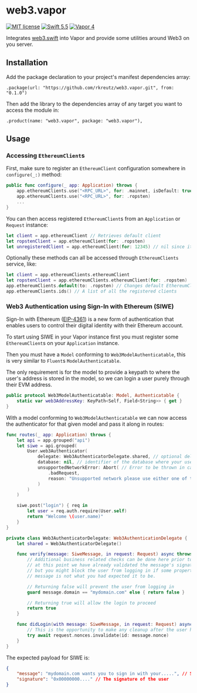 # web3.vapor
[![MIT license](https://img.shields.io/badge/license-MIT-blue.svg)](https://github.com/rkreutz/web3.vapor/blob/master/LICENSE)
[![Swift 5.5](https://img.shields.io/badge/Swift-5.5-brightgreen.svg)](http://swift.org)
[![Vapor 4](https://img.shields.io/badge/Vapor-4-e040fb.svg)](https://vapor.codes)


Integrates [web3.swift](https://github.com/argentlabs/web3.swift) into Vapor and provide some utilities around Web3 on you server.

## Installation

Add the package declaration to your project's manifest dependencies array:

```
.package(url: "https://github.com/rkreutz/web3.vapor.git", from: "0.1.0")
```

Then add the library to the dependencies array of any target you want to access the module in:

```
.product(name: "web3.vapor", package: "web3.vapor"),
```

## Usage

### Accessing `EthereumClient`s

First, make sure to register an `EthereumClient` configuration somewhere in `configure(_:)` method:
```swift
public func configure(_ app: Application) throws {
    app.ethereumClients.use("<RPC_URL>", for: .mainnet, isDefault: true)
    app.ethereumClients.use("<RPC_URL>", for: .ropsten)
    ...
}
```

You can then access registered `EthereumClient`s from an `Application` or `Request` instance:
```swift
let client = app.ethereumClient // Retrieves default client
let ropstenClient = app.ethereumClient(for: .ropsten)
let unregisteredClient = app.ethereumClient(for: 12345) // nil since it was registered using use(_:for:isDefault)
```

Optionally these methods can all be accessed through `EthereumClients` service, like:
```swift
let client = app.ethereumClients.ethereumClient
let ropstenClient = app.ethereumClients.ethereumClient(for: .ropsten)
app.ethereumClients.default(to: .ropsten) // Changes default EthereumClient
app.ethereumClients.ids() // A list of all the registered clients
```

### Web3 Authentication using Sign-In with Ethereum (SIWE)

Sign-In with Ethereum ([EIP-4361](https://eips.ethereum.org/EIPS/eip-4361)) is a new form of authentication that enables users to control their digital identity with their Ethereum account.

To start using SIWE in your Vapor instance first you must register some `EthereumClient`s on your `Application` instance.

Then you must have a `Model` conforming to `Web3ModelAuthenticatable`, this is very similar to `Fluent`s `ModelAuthenticatable`.

The only requirement is for the model to provide a keypath to where the user's address is stored in the model, so we can login a user purely through their EVM address.
```swift
public protocol Web3ModelAuthenticatable: Model, Authenticatable {
    static var web3AddressKey: KeyPath<Self, Field<String>> { get }
}
```

With a model conforming to `Web3ModelAuthenticatable` we can now access the authenticator for that given model and pass it along in routes:
```swift
func routes(_ app: Application) throws {
    let api = app.grouped("api")
    let siwe = api.grouped(
        User.web3Authenticator(
            delegate: Web3AuthenticatorDelegate.shared, // optional delegate
            database: nil, // identifier of the database where your users are stored
            unsupportedNetworkError: Abort( // Error to be thrown in case a sign in request came from a network the server don't have clients for
                .badRequest,
                reason: "Unsupported network please use either one of these chain IDs: \(app.ethereumClients.ids())"
            )
        )
    )

    siwe.post("login") { req in
        let user = req.auth.require(User.self)
        return "Welcome \(user.name)"
    }
}

private class Web3AuthenticatorDelegate: Web3AuthenticationDelegate {
    let shared = Web3AuthenticatorDelegate()

    func verify(message: SiweMessage, in request: Request) async throws -> Bool {
        // Additional business related checks can be done here prior to authenticating the user,
        // at this point we have already validated the message's signature
        // but you might block the user from logging in if some property in the
        // message is not what you had expected it to be.

        // Returning false will prevent the user from logging in
        guard message.domain == "mydomain.com" else { return false }

        // Returning true will allow the login to proceed
        return true
    }

    func didLogin(with message: SiweMessage, in request: Request) async throws {
        // This is the opportunity to make any cleanup after the user has successfully logged in (like invalidating nonces)
        try await request.nonces.invalidate(id: message.nonce)
    }
}
```

The expected payload for SIWE is:
```json
{
    "message": "mydomain.com wants you to sign in with your.....", // String the user has signed
    "signature": "0x00000000...." // The signature of the user
}
```